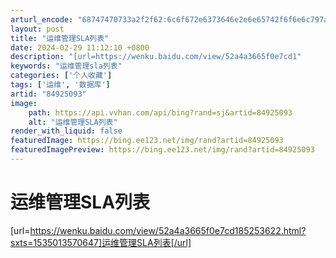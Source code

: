 ```yaml
---
arturl_encode: "68747470733a2f2f62:6c6f672e6373646e2e6e65742f6f6e6c797a68616f7a68656e:2f61727469636c652f64657461696c732f3834393235303933"
layout: post
title: "运维管理SLA列表"
date: 2024-02-29 11:12:10 +0800
description: "[url=https://wenku.baidu.com/view/52a4a3665f0e7cd1"
keywords: "运维管理sla列表"
categories: ['个人收藏']
tags: ['运维', '数据库']
artid: "84925093"
image:
    path: https://api.vvhan.com/api/bing?rand=sj&artid=84925093
    alt: "运维管理SLA列表"
render_with_liquid: false
featuredImage: https://bing.ee123.net/img/rand?artid=84925093
featuredImagePreview: https://bing.ee123.net/img/rand?artid=84925093
---
```


# 运维管理SLA列表

[url=https://wenku.baidu.com/view/52a4a3665f0e7cd185253622.html?sxts=1535013570647]运维管理SLA列表[/url]